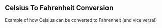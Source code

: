 Celsius To Fahrenheit Conversion
----

Example of how Celsius can be converted to Fahrenheit (and vice versa!)
